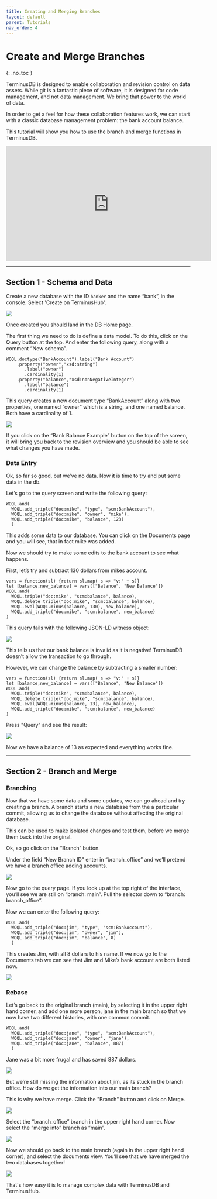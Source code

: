 ```yaml
---
title: Creating and Merging Branches
layout: default
parent: Tutorials
nav_order: 4
---
```

# Create and Merge Branches

{: .no_toc }

TerminusDB is designed to enable collaboration and revision control on data assets. While git is a fantastic piece of software, it is designed for code management, and not data management. We bring that power to the world of data.

In order to get a feel for how these collaboration features work, we can start with a classic database management problem: the bank account balance. 

This tutorial will show you how to use the branch and merge functions in TerminusDB.

<iframe width="560" height="315" src="https://www.youtube.com/embed/YY1usMBuNSU" frameborder="0" allow="accelerometer; autoplay; encrypted-media; gyroscope; picture-in-picture" allowfullscreen></iframe>

- - -

## Section 1 - Schema and Data

Create a new database with the ID `banker` and the name “bank”, in the console. Select 'Create on TerminusHub'. 

![](/docs/assets/uploads/bank-create.jpg)

Once created you should land in the DB Home page.

The first thing we need to do is define a data model. To do this, click on the Query button at the top. And enter the following query, along with a comment “New schema”.

```
WOQL.doctype("BankAccount").label("Bank Account")
    .property("owner","xsd:string")
       .label("owner")
       .cardinality(1)
    .property("balance","xsd:nonNegativeInteger")
       .label("balance")
       .cardinality(1)
```

This query creates a new document type “BankAccount” along with two properties, one named “owner” which is a string, and one named balance. Both have a cardinality of 1.

![](/docs/assets/uploads/new-schema.jpg)

If you click on the “Bank Balance Example” button on the top of the screen, it will bring you back to the revision overview and you should be able to see what changes you have made.

### Data Entry

Ok, so far so good, but we’ve no data. Now it is time to try and put some data in the db.

Let’s go to the query screen and write the following query:

```
WOQL.and(
  WOQL.add_triple("doc:mike", "type", "scm:BankAccount"),
  WOQL.add_triple("doc:mike", "owner", "mike"),
  WOQL.add_triple("doc:mike", "balance", 123)
  )
```

This adds some data to our database. You can click on the Documents page and you will see, that in fact mike was added.

Now we should try to make some edits to the bank account to see what happens.

First, let’s try and subtract 130 dollars from mikes account.

```
vars = function(sl) {return sl.map( s => "v:" + s)}
let [balance,new_balance] = vars(["Balance", "New Balance"])
WOQL.and(
  WOQL.triple("doc:mike", "scm:balance", balance),
  WOQL.delete_triple("doc:mike", "scm:balance", balance),
  WOQL.eval(WOQL.minus(balance, 130), new_balance),
  WOQL.add_triple("doc:mike", "scm:balance", new_balance)
)
```

This query fails with the following JSON-LD witness object:

![](/docs/assets/uploads/query-fail.jpg)

This tells us that our bank balance is invalid as it is negative! TerminusDB doesn’t allow the transaction to go through.

However, we can change the balance by subtracting a smaller number:

```
vars = function(sl) {return sl.map( s => "v:" + s)}
let [balance,new_balance] = vars(["Balance", "New Balance"])
WOQL.and(
  WOQL.triple("doc:mike", "scm:balance", balance),
  WOQL.delete_triple("doc:mike", "scm:balance", balance),
  WOQL.eval(WOQL.minus(balance, 13), new_balance),
  WOQL.add_triple("doc:mike", "scm:balance", new_balance)
)
```

Press "Query" and see the result:

![](/docs/assets/uploads/result.jpg)

Now we have a balance of 13 as expected and everything works fine.

- - -

## Section 2 - Branch and Merge

### Branching

Now that we have some data and some updates, we can go ahead and try creating a branch. A branch starts a new database from the a particular commit, allowing us to change the database without affecting the original database.

This can be used to make isolated changes and test them, before we merge them back into the original.

Ok, so go click on the “Branch” button.

Under the field “New Branch ID" enter in “branch_office” and we’ll pretend we have a branch office adding accounts.

![](/docs/assets/uploads/create-branches-2.jpg)

Now go to the query page. If you look up at the top right of the interface, you’ll see we are still on “branch: main”. Pull the selector down to “branch: branch_office”.

Now we can enter the following query:

```
WOQL.and(
  WOQL.add_triple("doc:jim", "type", "scm:BankAccount"),
  WOQL.add_triple("doc:jim", "owner", "jim"),
  WOQL.add_triple("doc:jim", "balance", 8)
  )
```

This creates Jim, with all 8 dollars to his name. If we now go to the Documents tab we can see that Jim and Mike’s bank account are both listed now.

![](/docs/assets/uploads/branch-office.jpg)

### Rebase

Let’s go back to the original branch (main), by selecting it in the upper right hand corner, and add one more person, jane in the main branch so that we now have two different histories, with one common commit.

```
WOQL.and(
  WOQL.add_triple("doc:jane", "type", "scm:BankAccount"),
  WOQL.add_triple("doc:jane", "owner", "jane"),
  WOQL.add_triple("doc:jane", "balance", 887)
  )
```

Jane was a bit more frugal and has saved 887 dollars.

![](/docs/assets/uploads/main-branch.jpg)

But we’re still missing the information about jim, as its stuck in the branch office. How do we get the information into our main branch?

This is why we have merge. Click the "Branch" button and click on Merge. 

![](/docs/assets/uploads/create-branches.jpg)

Select the “branch_office” branch in the upper right hand corner. Now select the “merge into” branch as “main”. 

![](/docs/assets/uploads/merge-screen.jpg)

Now we should go back to the main branch (again in the upper right hand corner), and select the documents view. You’ll see that we have merged the two databases together!

![](/docs/assets/uploads/post-merge.jpg)

That's how easy it is to manage complex data with TerminusDB and TerminusHub.